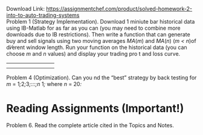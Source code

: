 Download Link: https://assignmentchef.com/product/solved-homework-2-into-to-auto-trading-systems
<br>
Problem 1 (Strategy Implementation). Download 1 miniute bar historical data using IB-Matlab for as far as you can (you may need to combine more downloads due to IB restrictions). Then write a function that can generate buy and sell signals using two moving averages <em>MA</em>(<em>m</em>) and <em>MA</em>(<em>n</em>) (<em>m &lt; n</em>)of di⁄erent window length. Run your function on the historical data (you can choose <em>m </em>and <em>n </em>values) and display your trading pro t and loss curve.

<table>

 <tbody>

  <tr>

   <td width="95"></td>

  </tr>

  <tr>

   <td></td>

   <td></td>

  </tr>

 </tbody>

</table>

Problem 4 (Optimization). Can you nd the “best” strategy by back testing for <em>m </em>= 1<em>;</em>2<em>;</em>3<em>;:::;n </em>1<em>; </em>where <em>n </em>= 20<em>:</em>

<h1>Reading Assignments (Important!)</h1>

Problem 6. Read the complete article cited in the Topics and Notes.


